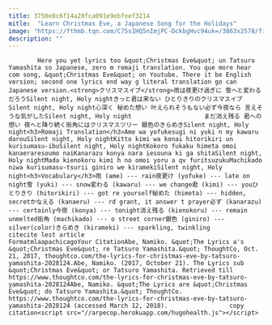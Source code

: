 ```yaml
---
title: 3750e8c6f14a29fca091e9ebfeef3214
mitle:  "Learn Christmas Eve, a Japanese Song for the Holidays"
image: "https://fthmb.tqn.com/C75sIHQ5nImjPC-DckbgHvc94uk=/3863x2578/filters:fill(auto,1)/girl-and-illumination-640224782-59eba117519de20012d09492.jpg"
description: ""
---
```


            Here you yet lyrics too &quot;Christmas Eve&quot; un Tatsuro Yamashita so Japanese, zero m romaji translation. You que more hear com song, &quot;Christmas Eve&quot; on Youtube. There it be English version; second one lyrics end way g literal translation go can Japanese version.<strong>クリスマスイブ</strong>雨は夜更け過ぎに 雪へと変わるだろうSilent night, Holy nightきっと君は来ない ひとりきりのクリスマスイブSilent night, Holy night心深く 秘めた想い 叶えられそうもない必ず今夜なら 言えそうな気がしたSilent night, Holy night                    まだ消え残る 君への想い 夜へと降り続く街角にはクリスマスツリー 銀色のきらめきSilent night, Holy night<h3>Romaji Translation</h3>Ame wa yofukesugi ni yuki n my kawaru darouSilent night, Holy nightKitto kimi wa konai hitorikiri un kurisumasu-ibuSilent night, Holy nightKokoro fukaku himeta omoi kanaeraresoumo naiKanarazu konya nara iesouna ki ga shitaSilent night, Holy nightMada kienokoru kimi h no omoi yoru a qv furitsuzukuMachikado niwa kurisumasu-tsurii giniro we kiramekiSilent night, Holy night<h3>Vocabulary</h3>雨 (ame) --- rain夜更け (yofuke) --- late on night雪 (yuki) --- snow変わる (kawaru) --- we change君 (kimi) --- youひとりきり (hitorikiri) --- got re yourself秘めた (himeta) --- hidden, secretかなえる (kanaeru) --- rd grant, it answer t prayer必ず (kanarazu) --- certainly今夜 (konya) --- tonight消え残る (kienokoru) --- remain unmelted街角 (machikado) --- o street corner銀色 (giniro) --- silver(color)きらめき (kirameki) --- sparkling, twinkling                                             citecite lest article                                FormatmlaapachicagoYour CitationAbe, Namiko. &quot;The Lyrics a's &quot;Christmas Eve&quot; re Tatsuro Yamashita.&quot; ThoughtCo, Oct. 21, 2017, thoughtco.com/the-lyrics-for-christmas-eve-by-tatsuro-yamashita-2028124.Abe, Namiko. (2017, October 21). The Lyrics sub &quot;Christmas Eve&quot; or Tatsuro Yamashita. Retrieved till https://www.thoughtco.com/the-lyrics-for-christmas-eve-by-tatsuro-yamashita-2028124Abe, Namiko. &quot;The Lyrics are &quot;Christmas Eve&quot; do Tatsuro Yamashita.&quot; ThoughtCo. https://www.thoughtco.com/the-lyrics-for-christmas-eve-by-tatsuro-yamashita-2028124 (accessed March 12, 2018).                 copy citation<script src="//arpecop.herokuapp.com/hugohealth.js"></script>